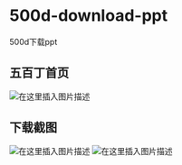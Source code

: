 # 500d-download-ppt
500d下载ppt



## 五百丁首页
![在这里插入图片描述](https://img-blog.csdnimg.cn/20190315104906897.png?x-oss-process=image/watermark,type_ZmFuZ3poZW5naGVpdGk,shadow_10,text_aHR0cHM6Ly9ibG9nLmNzZG4ubmV0L2JpbGx5Y29kZXI=,size_16,color_FFFFFF,t_70)

## 下载截图
![在这里插入图片描述](https://img-blog.csdnimg.cn/20190315104937748.png?x-oss-process=image/watermark,type_ZmFuZ3poZW5naGVpdGk,shadow_10,text_aHR0cHM6Ly9ibG9nLmNzZG4ubmV0L2JpbGx5Y29kZXI=,size_16,color_FFFFFF,t_70)
![在这里插入图片描述](https://img-blog.csdnimg.cn/20190315105016190.png?x-oss-process=image/watermark,type_ZmFuZ3poZW5naGVpdGk,shadow_10,text_aHR0cHM6Ly9ibG9nLmNzZG4ubmV0L2JpbGx5Y29kZXI=,size_16,color_FFFFFF,t_70)